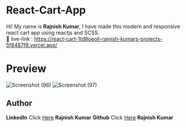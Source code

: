 # React-Cart-App

Hi! My name is **Rajnish Kumar**, I have made this modern and  responsive react cart app using reactjs and SCSS. <br/>
🔗 live-link : https://react-cart-1td8oeoli-rajnish-kumars-projects-5f8487f8.vercel.app/<br>
# Preview
![Screenshot (96)](https://github.com/redoxrj/React-cart-app/assets/140983045/9334d7ed-621a-4445-8220-31e2ff2b7366)
![Screenshot (97)](https://github.com/redoxrj/React-cart-app/assets/140983045/277b7d3f-df14-46d0-b3cb-3c10e2d99b37)




## Author

**LinkedIn** Click [Here](https://www.linkedin.com/in/rajnish-kumar-redoxrj/) **Rajnish Kumar**
**Github** Click [Here](https://github.com/redoxrj) **Rajnish Kumar**
